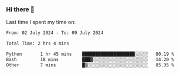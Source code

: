 ### Hi there 👋

<!--
**Grav1tum/Grav1tum** is a ✨ _special_ ✨ repository because its `README.md` (this file) appears on your GitHub profile.

Here are some ideas to get you started:

- 🔭 I’m currently working on ...
- 🌱 I’m currently learning ...
- 👯 I’m looking to collaborate on ...
- 🤔 I’m looking for help with ...
- 💬 Ask me about ...
- 📫 How to reach me: ...
- 😄 Pronouns: ...
- ⚡ Fun fact: ...
-->
Last time I spent my time on:
<!--START_SECTION:waka-->

```txt
From: 02 July 2024 - To: 09 July 2024

Total Time: 2 hrs 4 mins

Python       1 hr 45 mins    ████████████████████░░░░░   80.19 %
Bash         18 mins         ███▓░░░░░░░░░░░░░░░░░░░░░   14.20 %
Other        7 mins          █▒░░░░░░░░░░░░░░░░░░░░░░░   05.35 %
```

<!--END_SECTION:waka-->
